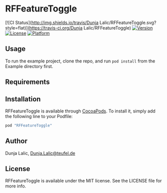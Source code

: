 # RFFeatureToggle

[![CI Status](http://img.shields.io/travis/Dunja Lalic/RFFeatureToggle.svg?style=flat)](https://travis-ci.org/Dunja Lalic/RFFeatureToggle)
[![Version](https://img.shields.io/cocoapods/v/RFFeatureToggle.svg?style=flat)](http://cocoapods.org/pods/RFFeatureToggle)
[![License](https://img.shields.io/cocoapods/l/RFFeatureToggle.svg?style=flat)](http://cocoapods.org/pods/RFFeatureToggle)
[![Platform](https://img.shields.io/cocoapods/p/RFFeatureToggle.svg?style=flat)](http://cocoapods.org/pods/RFFeatureToggle)

## Usage

To run the example project, clone the repo, and run `pod install` from the Example directory first.

## Requirements

## Installation

RFFeatureToggle is available through [CocoaPods](http://cocoapods.org). To install
it, simply add the following line to your Podfile:

```ruby
pod "RFFeatureToggle"
```

## Author

Dunja Lalic, Dunja.Lalic@teufel.de

## License

RFFeatureToggle is available under the MIT license. See the LICENSE file for more info.
